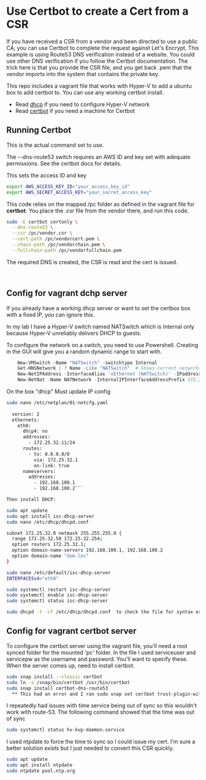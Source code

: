 # Use Certbot to create a Cert from a CSR

If you have received a CSR from a vendor and been directed to use a public CA, you can use Certbot to complete the request against Let's Encrypt.  This example is using Route53 DNS verification instead of a website.  You could use other DNS verification if you follow the Certbot documentation.   The trick here is that you provide the CSR file, and you get back .pem that the vendor imports into the system that contains the private key.  

This repo includes a vagrant file that works with Hyper-V to add a ubuntu box to add certbot to.  You can use any working certbot install.

* Read [dhcp](#config-for-vagrant-dchp-server) if you need to configure Hyper-V network
* Read [certbot](#config-for-vagrant-certbot-server) if you need a machine for Certbot

## Running Certbot

This is the actual command set to use.

The --dns-route53 switch requires an AWS ID and key set with adequate permissions.  See the certbot docs for details.

This sets the access ID and key

``` bash
export AWS_ACCESS_KEY_ID="your_access_key_id"
export AWS_SECRET_ACCESS_KEY="your_secret_access_key"
```

This code relies on the mapped /pc folder as defined in the vagrant file for **certbot**.  You place the .csr file from the vendor there, and run this code.

``` bash
sudo -E certbot certonly \
  --dns-route53 \
  --csr /pc/vendor.csr \
  --cert-path /pc/vendorcert.pem \
  --chain-path /pc/vendorchain.pem \
  --fullchain-path /pc/vendorfullchain.pem
```

The required DNS is created, the CSR is read and the cert is issued.

&nbsp;
&nbsp;
&nbsp;
&nbsp;
&nbsp;
&nbsp;

## Config for vagrant dchp server

If you already have a working dhcp server or want to set the certbox box with a fixed IP, you can ignore this.

In my lab I have a Hyper-V switch named NATSwitch which is Internal only because Hyper-V unreliably delivers DHCP to guests.

To configure the network on a switch, you need to use Powershell.  Creating in the GUI will give you a random dynamic range to start with.

``` Powershell
    New-VMSwitch -Name "NATSwitch" -switchtype Internal
    Get-HNSNetwork | ? Name -Like "NATSwitch"  # Shows current networks that were autocreated
    New-NetIPAddress -InterfaceAlias 'vEthernet (NATSwitch)' -IPaddress 172.25.32.1 -prefixlength 24   #Sets DGW using .1 for the subnet found above
    New-NetNat -Name NATNetwork -InternalIPInterfaceAddressPrefix 172.25.32.0/24
```

On the box "dhcp" Must update IP config

```bash
sudo nano /etc/netplan/01-netcfg.yaml
  
  version: 2
  ethernets:
    eth0:
      dhcp4: no
      addresses:
        - 172.25.32.11/24
      routes:
        - to: 0.0.0.0/0
          via: 172.25.32.1
          on-link: true
      nameservers:
        addresses:
          - 192.168.100.1
          - 192.168.100.2```

Then install DHCP:

sudo apt update
sudo apt install isc-dhcp-server
sudo nano /etc/dhcp/dhcpd.conf

subnet 172.25.32.0 netmask 255.255.255.0 {
  range 172.25.32.50 172.25.32.254;
  option routers 172.25.32.1;
  option domain-name-servers 192.168.100.1, 192.168.100.2
  option domain-name "dom.loc"
}

sudo nano /etc/default/isc-dhcp-server
INTERFACESv4="eth0"

sudo systemctl restart isc-dhcp-server
sudo systemctl enable isc-dhcp-server
sudo systemctl status isc-dhcp-server

sudo dhcpd -t -cf /etc/dhcp/dhcpd.conf  to check the file for syntax errors
```

## Config for vagrant certbot server

To configure the certbot server using the vagrant file, you'll need a root synced folder for the mounted 'pc' folder.  In the file I used serviceuser and servicepw as the username and password.  You'll want to specify these.  When the server comes up, need to install certbot.

```bash
sudo snap install --classic certbot
sudo ln -s /snap/bin/certbot /usr/bin/certbot
sudo snap install certbot-dns-route53    
  ** This had an error and I ran sudo snap set certbot trust-plugin-with-root=ok
```

I repeatedly had issues with time service being out of sync so this wouldn't work with route-53.
The following command showed that the time was out of sync

```bash
sudo systemctl status hv-kvp-daemon.service 
```

I used ntpdate to force the time to sync so I could issue my cert.  I'm sure a better solution exists but I just needed to convert this CSR quickly.

```bash
sudo apt update
sudo apt install ntpdate
sudo ntpdate pool.ntp.org
```
